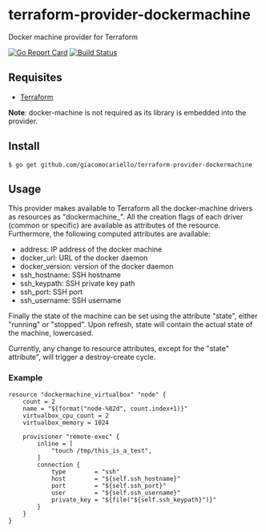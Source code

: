 # terraform-provider-dockermachine
Docker machine provider for Terraform

[![Go Report Card](https://goreportcard.com/badge/github.com/giacomocariello/terraform-provider-dockermachine)](https://goreportcard.com/report/github.com/giacomocariello/terraform-provider-dockermachine) [![Build Status](https://travis-ci.org/giacomocariello/terraform-provider-dockermachine.svg?branch=master)](https://travis-ci.org/giacomocariello/terraform-provider-dockermachine)

## Requisites

* [Terraform](https://www.terraform.io/)

**Note**: docker-machine is not required as its library is embedded into the provider.

## Install
```
$ go get github.com/giacomocariello/terraform-provider-dockermachine
```

## Usage

This provider makes available to Terraform all the docker-machine drivers as resources as "dockermachine_<drivername>". All the creation flags of each driver (common or specific) are available as attributes of the resource. Furthermore, the following computed attributes are available:

* address: IP address of the docker machine
* docker_url: URL of the docker daemon
* docker_version: version of the docker daemon
* ssh_hostname: SSH hostname
* ssh_keypath: SSH private key path
* ssh_port: SSH port
* ssh_username: SSH username

Finally the state of the machine can be set using the attribute "state", either "running" or "stopped". Upon refresh, state will contain the actual state of the machine, lowercased.

Currently, any change to resource attributes, except for the "state" attribute", will trigger a destroy-create cycle.

### Example

```
resource "dockermachine_virtualbox" "node" {
    count = 2
    name = "${format("node-%02d", count.index+1)}"
    virtualbox_cpu_count = 2
    virtualbox_memory = 1024
    
    provisioner "remote-exec" {
        inline = [
            "touch /tmp/this_is_a_test",
        ]
        connection {
            type        = "ssh"
            host        = "${self.ssh_hostname}"
            port        = "${self.ssh_port}"
            user        = "${self.ssh_username}"
            private_key = "${file("${self.ssh_keypath}")}"
        }
    }
}
```
